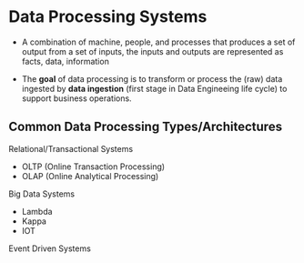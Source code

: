 # Data Processing Systems

- A combination of machine, people, and processes that produces a set of output from a set of inputs, the inputs and outputs are represented as facts, data, information

- The **goal** of data processing is to transform or process the (raw) data ingested by **data ingestion** (first stage in Data Engineeing life cycle) to support business operations.

## Common Data Processing Types/Architectures

Relational/Transactional Systems
- OLTP (Online Transaction Processing)
- OLAP (Online Analytical Processing)

Big Data Systems
- Lambda
- Kappa
- IOT

Event Driven Systems